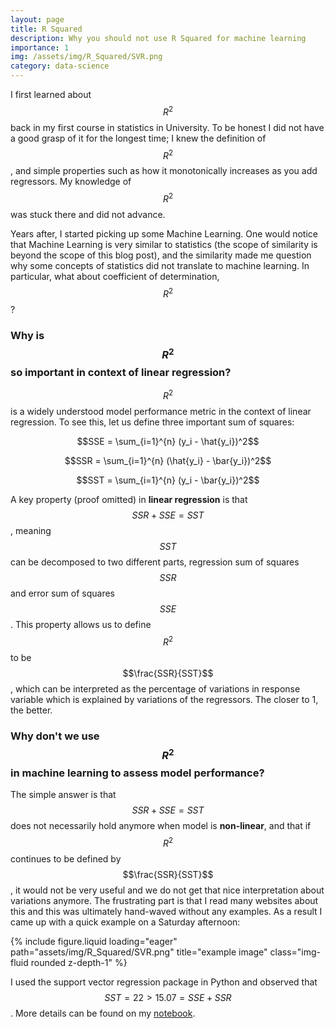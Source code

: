 ```yaml
---
layout: page
title: R Squared
description: Why you should not use R Squared for machine learning
importance: 1
img: /assets/img/R_Squared/SVR.png
category: data-science
---
```



I first learned about $$R^2$$ back in my first course in statistics in University. To be honest I did not have a good grasp of it for the longest time; I knew the definition of $$R^2$$, and simple properties such as how it monotonically increases as you add regressors. My knowledge of $$R^2$$ was stuck there and did not advance.

Years after, I started picking up some Machine Learning. One would notice that Machine Learning is very similar to statistics (the scope of similarity is beyond the scope of this blog post), and the similarity made me question why some concepts of statistics did not translate to machine learning. In particular, what about coefficient of determination, $$R^2$$?

### Why is $$R^2$$ so important in context of linear regression?

$$R^2$$ is a widely understood model performance metric in the context of linear regression. To see this, let us define three important sum of squares:

$$SSE = \sum_{i=1}^{n} (y_i - \hat{y_i})^2$$

$$SSR = \sum_{i=1}^{n} (\hat{y_i} - \bar{y_i})^2$$

$$SST = \sum_{i=1}^{n} (y_i - \bar{y_i})^2$$

A key property (proof omitted) in **linear regression** is that $$SSR + SSE = SST$$, meaning $$SST$$ can be decomposed to two different parts, regression sum of squares $$SSR$$ and error sum of squares $$SSE$$. This property allows us to define $$R^2$$ to be $$\frac{SSR}{SST}$$, which can be interpreted as the percentage of variations in response variable which is explained by variations of the regressors. The closer to 1, the better.

### Why don't we use $$R^2$$ in machine learning to assess model performance?

The simple answer is that $$SSR + SSE = SST$$ does not necessarily hold anymore when model is **non-linear**, and that if $$R^2$$ continues to be defined by $$\frac{SSR}{SST}$$, it would not be very useful and we do not get that nice interpretation about variations anymore. The frustrating part is that I read many websites about this and this was ultimately hand-waved without any examples. As a result I came up with a quick example on a Saturday afternoon:

<div class="row justify-content-sm-center">
    <div class="col-sm-8 mt-3 mt-md-0">
        {% include figure.liquid loading="eager" path="assets/img/R_Squared/SVR.png" title="example image" class="img-fluid rounded z-depth-1" %}
    </div>
</div>

I used the support vector regression package in Python and observed that $$SST = 22 > 15.07 = SSE + SSR$$. More details can be found on my [notebook](https://github.com/tsangcharles/R_Squared/blob/master/main.ipynb).